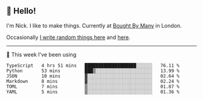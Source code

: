 ## 👋 Hello! 

I'm Nick. I like to make things. Currently at [Bought By Many](https://boughtbymany.com) in London.

Occasionally [I write random things here](https://nicksnell.com) and [here](https://twitter.com/nicksnell).

-------

🚀 This week I've been using

<!--START_SECTION:waka-->

```text
TypeScript   4 hrs 51 mins   ███████████████████░░░░░░   76.11 %
Python       53 mins         ███▒░░░░░░░░░░░░░░░░░░░░░   13.99 %
JSON         10 mins         ▓░░░░░░░░░░░░░░░░░░░░░░░░   02.64 %
Markdown     8 mins          ▓░░░░░░░░░░░░░░░░░░░░░░░░   02.24 %
TOML         7 mins          ▒░░░░░░░░░░░░░░░░░░░░░░░░   01.87 %
YAML         5 mins          ▒░░░░░░░░░░░░░░░░░░░░░░░░   01.36 %
```

<!--END_SECTION:waka-->
